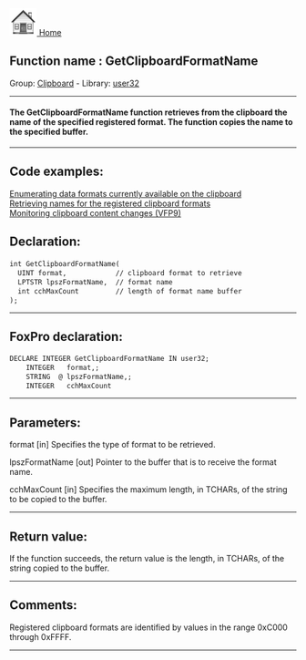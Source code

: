 [<img src="../../images/home.png"> Home ](https://github.com/VFPX/Win32API)  

## Function name : GetClipboardFormatName
Group: [Clipboard](../../functions_group.md#Clipboard)  -  Library: [user32](../../libraries.md#user32)  
***  


#### The GetClipboardFormatName function retrieves from the clipboard the name of the specified registered format. The function copies the name to the specified buffer. 
***  


## Code examples:
[Enumerating data formats currently available on the clipboard](../../samples/sample_032.md)  
[Retrieving names for the registered clipboard formats](../../samples/sample_268.md)  
[Monitoring clipboard content changes (VFP9)](../../samples/sample_601.md)  

## Declaration:
```foxpro  
int GetClipboardFormatName(
  UINT format,            // clipboard format to retrieve
  LPTSTR lpszFormatName,  // format name
  int cchMaxCount         // length of format name buffer
);  
```  
***  


## FoxPro declaration:
```foxpro  
DECLARE INTEGER GetClipboardFormatName IN user32;
	INTEGER   format,;
	STRING  @ lpszFormatName,;
	INTEGER   cchMaxCount  
```  
***  


## Parameters:
format 
[in] Specifies the type of format to be retrieved. 

lpszFormatName 
[out] Pointer to the buffer that is to receive the format name. 

cchMaxCount 
[in] Specifies the maximum length, in TCHARs, of the string to be copied to the buffer.   
***  


## Return value:
If the function succeeds, the return value is the length, in TCHARs, of the string copied to the buffer.  
***  


## Comments:
Registered clipboard formats are identified by values in the range 0xC000 through 0xFFFF.   
  
***  

